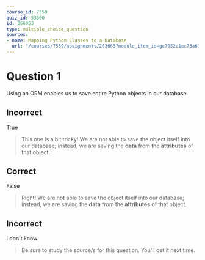 ```yaml
---
course_id: 7559
quiz_id: 53500
id: 366053
type: multiple_choice_question
sources:
- name: Mapping Python Classes to a Database
  url: "/courses/7559/assignments/263663?module_item_id=gc7052c1ec73a632ce1c697cca3431680"
---
```


# Question 1

Using an ORM enables us to save entire Python objects in our database.

## Incorrect

True

> This one is a bit tricky! We are not able to save the object itself into our
> database; instead, we are saving the **data** from the **attributes** of that
> object.

## Correct

False

> Right! We are not able to save the object itself into our database; instead, we
> are saving the **data** from the **attributes** of that object.

## Incorrect

I don't know.

> Be sure to study the source/s for this question. You'll get it next time.
